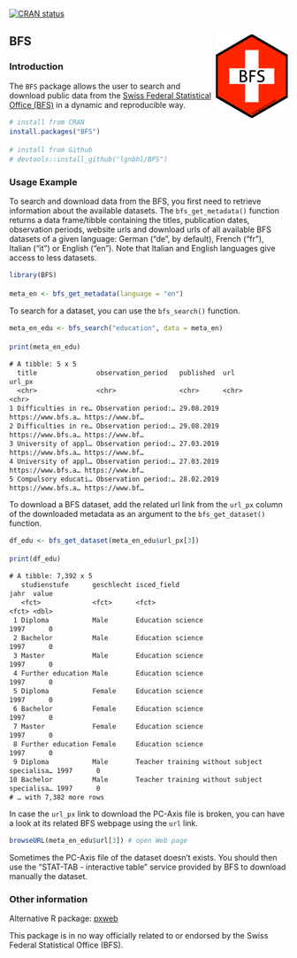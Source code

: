 <!-- badges: start -->
[![CRAN
status](https://www.r-pkg.org/badges/version/BFS)](https://CRAN.R-project.org/package=BFS)
<!-- badges: end -->

BFS <img src="man/figures/logo.png" align="right" />
----------------------------------------------------

### Introduction

The `BFS` package allows the user to search and download public data
from the
<a href="https://www.bfs.admin.ch/bfs/en/home.html" target="_blank">Swiss Federal Statistical Office (BFS)</a>
in a dynamic and reproducible way.

``` r
# install from CRAN
install.packages("BFS")

# install from Github
# devtools::install_github("lgnbhl/BFS")
```

### Usage Example

To search and download data from the BFS, you first need to retrieve
information about the available datasets. The `bfs_get_metadata()`
function returns a data frame/tibble containing the titles, publication
dates, observation periods, website urls and download urls of all
available BFS datasets of a given language: German (“de”, by default),
French (“fr”), Italian (“it”) or English (“en”). Note that Italian and
English languages give access to less datasets.

``` r
library(BFS)

meta_en <- bfs_get_metadata(language = "en")
```

To search for a dataset, you can use the `bfs_search()` function.

``` r
meta_en_edu <- bfs_search("education", data = meta_en)

print(meta_en_edu)
```

    # A tibble: 5 x 5
      title               observation_period   published  url                url_px         
      <chr>               <chr>                <chr>      <chr>              <chr>          
    1 Difficulties in re… Observation period:… 29.08.2019 https://www.bfs.a… https://www.bf…
    2 Difficulties in re… Observation period:… 29.08.2019 https://www.bfs.a… https://www.bf…
    3 University of appl… Observation period:… 27.03.2019 https://www.bfs.a… https://www.bf…
    4 University of appl… Observation period:… 27.03.2019 https://www.bfs.a… https://www.bf…
    5 Compulsory educati… Observation period:… 28.02.2019 https://www.bfs.a… https://www.bf…

To download a BFS dataset, add the related url link from the `url_px`
column of the downloaded metadata as an argument to the
`bfs_get_dataset()` function.

``` r
df_edu <- bfs_get_dataset(meta_en_edu$url_px[3])

print(df_edu)
```

    # A tibble: 7,392 x 5
       studienstufe      geschlecht isced_field                                  jahr  value
       <fct>             <fct>      <fct>                                        <fct> <dbl>
     1 Diploma           Male       Education science                            1997      0
     2 Bachelor          Male       Education science                            1997      0
     3 Master            Male       Education science                            1997      0
     4 Further education Male       Education science                            1997      0
     5 Diploma           Female     Education science                            1997      0
     6 Bachelor          Female     Education science                            1997      0
     7 Master            Female     Education science                            1997      0
     8 Further education Female     Education science                            1997      0
     9 Diploma           Male       Teacher training without subject specialisa… 1997      0
    10 Bachelor          Male       Teacher training without subject specialisa… 1997      0
    # … with 7,382 more rows

In case the `url_px` link to download the PC-Axis file is broken, you
can have a look at its related BFS webpage using the `url` link.

``` r
browseURL(meta_en_edu$url[3]) # open Web page
```

Sometimes the PC-Axis file of the dataset doesn’t exists. You should
then use the “STAT-TAB - interactive table” service provided by BFS to
download manually the dataset.

### Other information

Alternative R package:
<a href="https://github.com/rOpenGov/pxweb" target="_blank">pxweb</a>

This package is in no way officially related to or endorsed by the Swiss
Federal Statistical Office (BFS).
